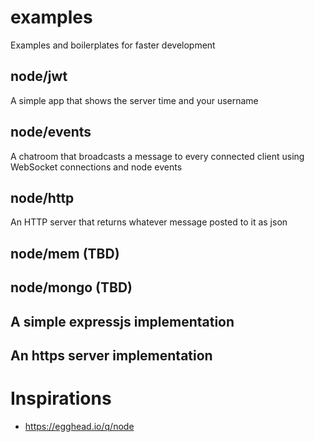 # examples

Examples and boilerplates for faster development

## node/jwt

A simple app that shows the server time and your username

## node/events

A chatroom that broadcasts a message to every connected client using WebSocket connections and node events

## node/http

An HTTP server that returns whatever message posted to it as json

## node/mem (TBD)

## node/mongo (TBD)

## A simple expressjs implementation

## An https server implementation

# Inspirations

- https://egghead.io/q/node